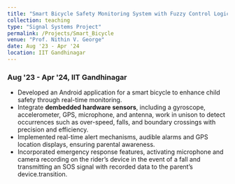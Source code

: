 ```yaml
---
title: "Smart Bicycle Safety Monitoring System with Fuzzy Control Logic"
collection: teaching
type: "Signal Systems Project"
permalink: /Projects/Smart_Bicycle
venue: "Prof. Nithin V. George"
date: Aug '23 - Apr '24 
location: IIT Gandhinagar
---
```



### Aug '23 - Apr '24, IIT Gandhinagar

* Developed an Android application for a smart bicycle to enhance child safety through real-time monitoring.
* Integrate **dembedded hardware sensors**, including a gyroscope, accelerometer, GPS, microphone, and antenna, work in unison to detect occurrences such as over-speed, falls, and boundary crossings with precision and efficiency.
* Implemented real-time alert mechanisms, audible alarms and GPS location displays, ensuring parental awareness.
* Incorporated emergency response features, activating microphone and camera recording on the rider’s device in the event of a fall and transmitting an SOS signal with recorded data to the parent’s device.transition.

<!--Heading 1
======

Heading 2
======

Heading 3
======
-->
